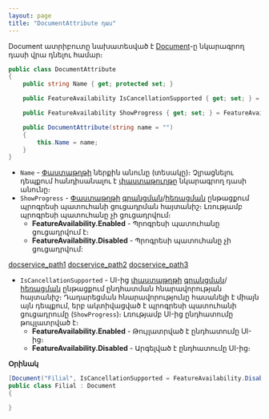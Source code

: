 ```yaml
---
layout: page
title: "DocumentAttribute դաս" 
---
```


Document ատրիբուտը նախատեսված է [Document](../../definitions/document.md)-ը նկարագրող դասի վրա դնելու համար։

```c#
public class DocumentAttribute
{
    public string Name { get; protected set; }

    public FeatureAvailability IsCancellationSupported { get; set; } = FeatureAvailability.Enabled;

    public FeatureAvailability ShowProgress { get; set; } = FeatureAvailability.Disabled;

    public DocumentAttribute(string name = "")
    {
        this.Name = name;
    }
}
```

* `Name` - [Փաստաթղթի](../../definitions/document.md) ներքին անունը (տեսակը)։ Չլրացնելու դեպքում հանդիսանալու է [փաստաթուղթը](../../definitions/document.md) նկարագրող դասի անունը։
* `ShowProgress` - [Փաստաթղթի](../../definitions/document.md) [գրանցման](../../services/IDocumentService.md#store)/[հեռացման](../../services/IDocumentService.md#delete) ընթացքում պրոգրեսի պատուհանի ցուցադրման հայտանիշ։ Լռությամբ պրոգրեսի պատուհանը չի ցուցադրվում։ 
    * **FeatureAvailability.Enabled** - Պրոգրեսի պատուհանը ցուցադրվում է։
    * **FeatureAvailability.Disabled** - Պրոգրեսի պատուհանը չի ցուցադրվում:

[docservice_path1]({{site.data.docservice_path1}})
[docservice_path2]({{site.data.docservice_path2}})
[docservice_path3]({{site.data.docservice_path3}})

* `IsCancellationSupported` - UI-ից [փաստաթղթի](../../definitions/document.md) [գրանցման](../../services/IDocumentService.md#store)/[հեռացման](../../services/IDocumentService.md#delete) ընթացքում ընդհատման հնարավորության հայտանիշ։ Դադարեցման հնարավորությունը հասանելի է միայն այն դեպքում, երբ ակտիվացված է պրոգրեսի պատուհանի ցուցադրումը (`ShowProgress`)։ Լռությամբ UI-ից ընդհատումը թույլատրված է։
    * **FeatureAvailability.Enabled** - Թույլատրված է ընդհատումը UI-ից։
    * **FeatureAvailability.Disabled** - Արգելված է ընդհատումը UI-ից։

**Օրինակ**

```c#
[Document("Filial", IsCancellationSupported = FeatureAvailability.Disabled, ShowProgress = FeatureAvailability.Enabled)]
public class Filial : Document
{

}
```
